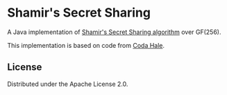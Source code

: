 # Shamir's Secret Sharing

A Java implementation of [Shamir's Secret Sharing
algorithm](http://en.wikipedia.org/wiki/Shamir's_Secret_Sharing) over GF(256).

This implementation is based on code from [Coda Hale](https://github.com/codahale/shamir).

## License

Distributed under the Apache License 2.0.
